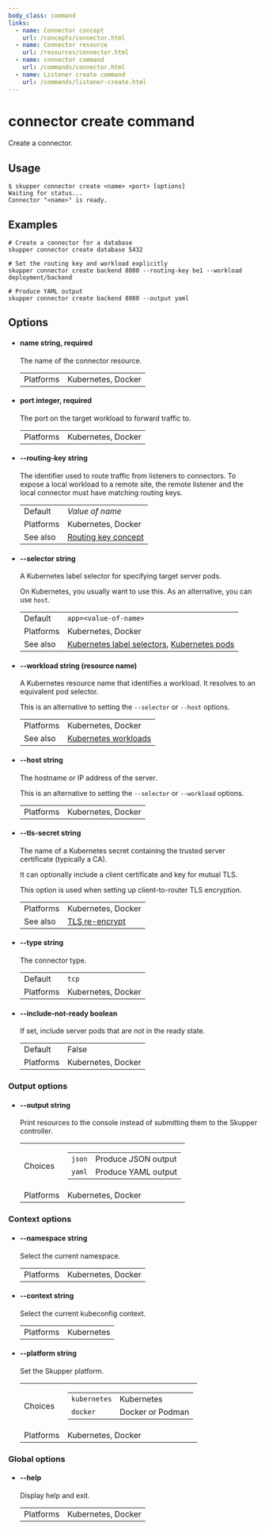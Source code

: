 ```yaml
---
body_class: command
links:
  - name: Connector concept
    url: /concepts/connector.html
  - name: Connector resource
    url: /resources/connector.html
  - name: connector command
    url: /commands/connector.html
  - name: Listener create command
    url: /commands/listener-create.html
---
```


# connector create command

<section>

Create a connector.

</section>

<section>

## Usage

~~~ shell
$ skupper connector create <name> <port> [options]
Waiting for status...
Connector "<name>" is ready.
~~~

</section>

<section>

## Examples

~~~
# Create a connector for a database
skupper connector create database 5432

# Set the routing key and workload explicitly
skupper connector create backend 8080 --routing-key be1 --workload deployment/backend

# Produce YAML output
skupper connector create backend 8080 --output yaml
~~~

</section>

<section>

## Options

- <h4 id="name">name <span class="option-info">string, required</span></h4>

  The name of the connector resource.

  | | |
  |-|-|
  | Platforms | Kubernetes, Docker |
  
- <h4 id="port">port <span class="option-info">integer, required</span></h4>

  The port on the target workload to forward traffic to.

  | | |
  |-|-|
  | Platforms | Kubernetes, Docker |
  
- <h4 id="routing-key">--routing-key <span class="option-info">string</span></h4>

  The identifier used to route traffic from listeners to
  connectors.  To expose a local workload to a remote
  site, the remote listener and the local connector must
  have matching routing keys.

  | | |
  |-|-|
  | Default | _Value of name_ |
  | Platforms | Kubernetes, Docker |
  | See also | [Routing key concept]({{site_prefix}}/concepts/routing-key.html) |
  
- <h4 id="selector">--selector <span class="option-info">string</span></h4>

  A Kubernetes label selector for specifying target server
  pods.
  
  On Kubernetes, you usually want to use this.  As an
  alternative, you can use `host`.

  | | |
  |-|-|
  | Default | `app=<value-of-name>` |
  | Platforms | Kubernetes, Docker |
  | See also | [Kubernetes label selectors]({{site_prefix}}https://kubernetes.io/docs/concepts/overview/working-with-objects/labels/#label-selectors), [Kubernetes pods]({{site_prefix}}https://kubernetes.io/docs/concepts/workloads/pods/) |
  
- <h4 id="workload">--workload <span class="option-info">string (resource name)</span></h4>

  A Kubernetes resource name that identifies a workload.
  It resolves to an equivalent pod selector.
  
  This is an alternative to setting the `--selector` or
  `--host` options.

  | | |
  |-|-|
  | Platforms | Kubernetes, Docker |
  | See also | [Kubernetes workloads]({{site_prefix}}https://kubernetes.io/docs/concepts/workloads/) |
  
- <h4 id="host">--host <span class="option-info">string</span></h4>

  The hostname or IP address of the server.
  
  This is an alternative to setting the `--selector` or
  `--workload` options.

  | | |
  |-|-|
  | Platforms | Kubernetes, Docker |
  
- <h4 id="tls-secret">--tls-secret <span class="option-info">string</span></h4>

  The name of a Kubernetes secret containing the trusted
  server certificate (typically a CA).
  
  It can optionally include a client certificate and key for
  mutual TLS.
  
  This option is used when setting up client-to-router TLS
  encryption.

  | | |
  |-|-|
  | Platforms | Kubernetes, Docker |
  | See also | [TLS re-encrypt]({{site_prefix}}) |
  
- <h4 id="type">--type <span class="option-info">string</span></h4>

  The connector type.

  | | |
  |-|-|
  | Default | `tcp` |
  | Platforms | Kubernetes, Docker |
  
- <h4 id="include-not-ready">--include-not-ready <span class="option-info">boolean</span></h4>

  If set, include server pods that are not in the ready
  state.

  | | |
  |-|-|
  | Default | False |
  | Platforms | Kubernetes, Docker |
  
### Output options

- <h4 id="output">--output <span class="option-info">string</span></h4>

  Print resources to the console instead of submitting
  them to the Skupper controller.

  | | |
  |-|-|
  | Choices | <table><tr><td><code>json</code></td><td>Produce JSON output</td></tr><tr><td><code>yaml</code></td><td>Produce YAML output</td></tr></table> |
  | Platforms | Kubernetes, Docker |
  
### Context options

- <h4 id="namespace">--namespace <span class="option-info">string</span></h4>

  Select the current namespace.

  | | |
  |-|-|
  | Platforms | Kubernetes, Docker |
  
- <h4 id="context">--context <span class="option-info">string</span></h4>

  Select the current kubeconfig context.

  | | |
  |-|-|
  | Platforms | Kubernetes |
  
- <h4 id="platform">--platform <span class="option-info">string</span></h4>

  Set the Skupper platform.

  | | |
  |-|-|
  | Choices | <table><tr><td><code>kubernetes</code></td><td>Kubernetes</td></tr><tr><td><code>docker</code></td><td>Docker or Podman</td></tr></table> |
  | Platforms | Kubernetes, Docker |
  
### Global options

- <h4 id="help">--help <span class="option-info"></span></h4>

  Display help and exit.

  | | |
  |-|-|
  | Platforms | Kubernetes, Docker |
  
</section>
